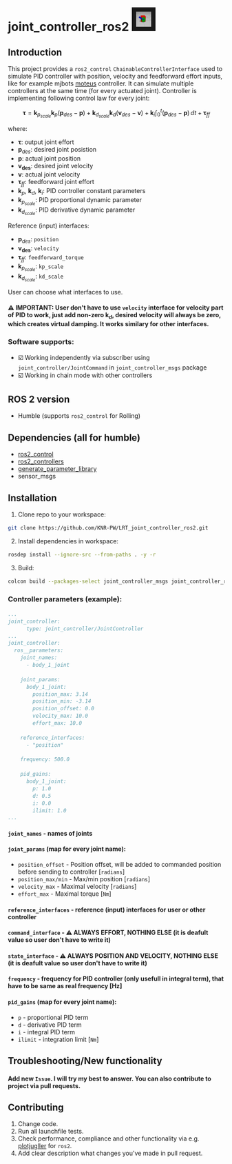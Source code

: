 # joint_controller_ros2 <img src="https://github.com/KNR-PW/LRT_joint_controller_ros2/blob/main/joint_controller_test.gif" width="35" height="35" border="10"/>

## Introduction

This project provides a `ros2_control` `ChainableControllerInterface` used to simulate PID controller with position, velocity and feedforward effort inputs, like for example mjbots [moteus](https://github.com/mjbots/moteus) controller. It can simulate multiple controllers at the same time (for every actuated joint).
Controller is implementing following control law for every joint:
```math
\boldsymbol{\tau} = \boldsymbol{k}_{p_{scale}} \boldsymbol{k}_p(\boldsymbol{p}_{des} - \boldsymbol{p}) + \boldsymbol{k}_{d_{scale}} \boldsymbol{k}_d(\boldsymbol{v}_{des} - \boldsymbol{v}) + \boldsymbol{k}_i\int_{0}^{t} (\boldsymbol{p}_{des} - \boldsymbol{p}) \,dt  + \boldsymbol{\tau}_{ff}
```
where:
 - $\boldsymbol{\tau}$: output joint effort
 - $\boldsymbol{p}_{des}$: desired joint posistion
 - $\boldsymbol{p}$: actual joint position
 - $\boldsymbol{v_{des}}$: desired joint velocity
 - $\boldsymbol{v}$: actual joint velocity
 - $\boldsymbol{\tau}_{ff}$: feedforward joint effort
 - $\boldsymbol{k}_p$, $\boldsymbol{k}_d$, $\boldsymbol{k}_i$: PID controller constant parameters
 - $\boldsymbol{k}_ {p_{scale}}$: PID proportional dynamic parameter
 - $\boldsymbol{k}_ {d_{scale}}$: PID derivative dynamic parameter

Reference (input) interfaces:
- $\boldsymbol{p}_{des}$: `position`
- $\boldsymbol{v_{des}}$: `velocity`
- $\boldsymbol{\tau}_{ff}$: `feedforward_torque`
- $\boldsymbol{k}_ {p_{scale}}$: `kp_scale`
- $\boldsymbol{k}_ {d_{scale}}$: `kd_scale`
  
User can choose what interfaces to use.

#### :warning: IMPORTANT: User don't have to use `velocity` interface for velocity part of PID to work, just add non-zero $\boldsymbol{k}_d$, desired velocity will always be zero, which creates virtual damping. It works similary for other interfaces.

### Software supports:
- :ballot_box_with_check: Working independently via subscriber using `joint_controller/JointCommand` in `joint_controller_msgs` package
- :ballot_box_with_check: Working in chain mode with other controllers

## ROS 2 version
- Humble (supports `ros2_control` for Rolling)

## Dependencies (all for humble)
- [ros2_control](https://github.com/ros-controls/ros2_control)
- [ros2_controllers](https://github.com/ros-controls/ros2_controllers)
- [generate_parameter_library](https://github.com/PickNikRobotics/generate_parameter_library)
- sensor_msgs

## Installation 
1. Clone repo to your workspace:
```bash
git clone https://github.com/KNR-PW/LRT_joint_controller_ros2.git
```
2. Install dependencies in workspace:
```bash
rosdep install --ignore-src --from-paths . -y -r
```
3. Build:
```bash
colcon build --packages-select joint_controller_msgs joint_controller_ros2_control
```

### Controller parameters (example):

```yaml
...
joint_controller:
      type: joint_controller/JointController
...
joint_controller:
  ros__parameters:
    joint_names:
      - body_1_joint

    joint_params:
      body_1_joint: 
        position_max: 3.14
        position_min: -3.14
        position_offset: 0.0
        velocity_max: 10.0
        effort_max: 10.0
    
    reference_interfaces: 
      - "position"

    frequency: 500.0

    pid_gains:
      body_1_joint:
        p: 1.0
        d: 0.5
        i: 0.0
        ilimit: 1.0
...
```

#### `joint_names` - names of joints

#### `joint_params` (map for every joint name):
- `position_offset` - Position offset, will be added to commanded position before sending to controller [`radians`]
- `position_max/min` - Max/min position [`radians`]
- `velocity_max` - Maximal velocity [`radians`]
- `effort_max` - Maximal torque [`Nm`]

#### `reference_interfaces` - reference (input) interfaces for user or other controller

#### `command_interface` - :warning: ALWAYS EFFORT, NOTHING ELSE (it is deafult value so user don't have to write it)

#### `state_interface` - :warning: ALWAYS POSITION AND VELOCITY, NOTHING ELSE (it is deafult value so user don't have to write it)

#### `frequency` - frequency for PID controller (only usefull in integral term), that have to be same as real frequency [Hz]

#### `pid_gains` (map for every joint name):
- `p` - proportional PID term
- `d` - derivative PID term
- `i` - integral PID term
- `ilimit` - integration limit [`Nm`]


## Troubleshooting/New functionality
#### Add new `Issue`. I will try my best to answer. You can also contribute to project via pull requests.

## Contributing
1. Change code.
2. Run all launchfile tests. 
3. Check performance, compliance and other functionality via e.g. [plotjugller](https://plotjuggler.io/) for `ros2`.
4. Add clear description what changes you've made in pull request.
